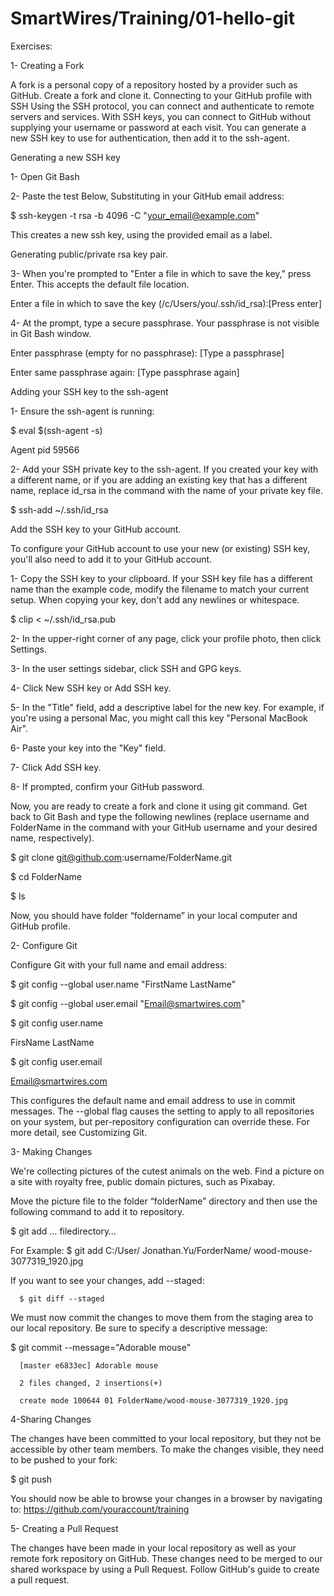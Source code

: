 # SmartWires/Training/01-hello-git

Exercises:

1- Creating a Fork

A fork is a personal copy of a repository hosted by a provider such as GitHub. Create a fork and clone it.
Connecting to your GitHub profile with SSH
Using the SSH protocol, you can connect and authenticate to remote servers and services. With SSH keys, you can connect to GitHub without supplying your username or password at each visit. You can generate a new SSH key to use for authentication, then add it to the ssh-agent.

Generating a new SSH key

1-	Open Git Bash

2-	Paste the test Below, Substituting in your GitHub email address:

$ ssh-keygen -t rsa -b 4096 -C "your_email@example.com"

This creates a new ssh key, using the provided email as a label.

Generating public/private rsa key pair.

3-	When you're prompted to "Enter a file in which to save the key," press Enter. This accepts the default file location.

Enter a file in which to save the key (/c/Users/you/.ssh/id_rsa):[Press enter]

4-	At the prompt, type a secure passphrase. Your passphrase is not visible in Git Bash window.

Enter passphrase (empty for no passphrase): [Type a passphrase]

Enter same passphrase again: [Type passphrase again]


Adding your SSH key to the ssh-agent

1-	Ensure the ssh-agent is running:

$ eval $(ssh-agent -s)

Agent pid 59566

2- Add your SSH private key to the ssh-agent. If you created your key with a different name, or if you are adding an existing key that has a different name, replace id_rsa in the command with the name of your private key file.

$ ssh-add ~/.ssh/id_rsa

Add the SSH key to your GitHub account.

To configure your GitHub account to use your new (or existing) SSH key, you'll also need to add it to your GitHub account.

1-	Copy the SSH key to your clipboard.
If your SSH key file has a different name than the example code, modify the filename to match your current setup. When copying your key, don't add any newlines or whitespace.

$ clip < ~/.ssh/id_rsa.pub


2-	In the upper-right corner of any page, click your profile photo, then click Settings.

3-	In the user settings sidebar, click SSH and GPG keys.

4-	Click New SSH key or Add SSH key.

5-	In the "Title" field, add a descriptive label for the new key. For example, if you're using a personal Mac, you might call this key "Personal MacBook Air".

6-	Paste your key into the "Key" field.

7-	Click Add SSH key.

8-	If prompted, confirm your GitHub password.

Now, you are ready to create a fork and clone it using git command. Get back to Git Bash and type the following newlines (replace username and FolderName in the command with your GitHub username and your desired name, respectively).

$ git clone git@github.com:username/FolderName.git

$ cd FolderName

$ ls

Now, you should have folder “foldername” in your local computer and GitHub profile.

2- Configure Git

Configure Git with your full name and email address:

$ git config --global user.name "FirstName LastName"

$ git config --global user.email "Email@smartwires.com"

$ git config user.name

FirsName LastName

$ git config user.email

Email@smartwires.com

This configures the default name and email address to use in commit messages. The --global flag causes the setting to apply to all repositories on your system, but per-repository configuration can override these. For more detail, see Customizing Git.

3- Making Changes

We're collecting pictures of the cutest animals on the web. Find a picture on a site with royalty free, public domain pictures, such as Pixabay.

Move the picture file to the folder “folderName” directory and then use the following command to add it to repository.

$ git add   … filedirectory…

For Example: $ git add C:/User/ Jonathan.Yu/ForderName/ wood-mouse-3077319_1920.jpg

If you want to see your changes, add --staged:

      $ git diff --staged


We must now commit the changes to move them from the staging area to our local repository. Be sure to specify a descriptive message:

$ git commit --message="Adorable mouse"

      [master e6833ec] Adorable mouse

      2 files changed, 2 insertions(+) 

      create mode 100644 01 FolderName/wood-mouse-3077319_1920.jpg

4-Sharing Changes

The changes have been committed to your local repository, but they not be accessible by other team members. To make the changes visible, they need to be pushed to your fork:

$ git push

You should now be able to browse your changes in a browser by navigating to:  https://github.com/youraccount/training

5- Creating a Pull Request

The changes have been made in your local repository as well as your remote fork repository on GitHub. These changes need to be merged to our shared workspace by using a Pull Request. Follow GitHub's guide to create a pull request.
 
